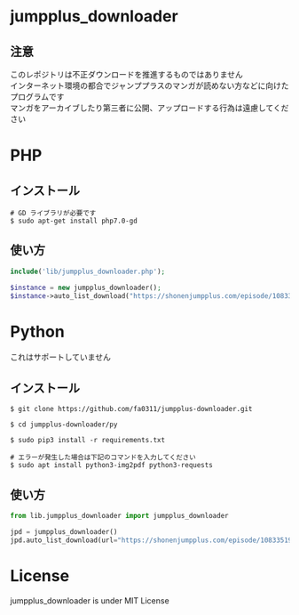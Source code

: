 # jumpplus_downloader

## 注意

このレポジトリは不正ダウンロードを推進するものではありません  
インターネット環境の都合でジャンププラスのマンガが読めない方などに向けたプログラムです  
マンガをアーカイブしたり第三者に公開、アップロードする行為は遠慮してください

# PHP

## インストール

```console
# GD ライブラリが必要です
$ sudo apt-get install php7.0-gd
```

## 使い方

```php
include('lib/jumpplus_downloader.php');
```

```php
$instance = new jumpplus_downloader();
$instance->auto_list_download("https://shonenjumpplus.com/episode/10833519556325021865", true, 1); //URL, 次の話をダウンロードするか, 遅延(sec)
```

# Python
これはサポートしていません
## インストール

```console
$ git clone https://github.com/fa0311/jumpplus-downloader.git

$ cd jumpplus-downloader/py

$ sudo pip3 install -r requirements.txt
```

```console
# エラーが発生した場合は下記のコマンドを入力してください
$ sudo apt install python3-img2pdf python3-requests
```

## 使い方

```python
from lib.jumpplus_downloader import jumpplus_downloader

jpd = jumpplus_downloader()
jpd.auto_list_download(url="https://shonenjumpplus.com/episode/10833519556325021865", sleeptime=20, next=True, pdfConversion=True)
```

# License

jumpplus_downloader is under MIT License
